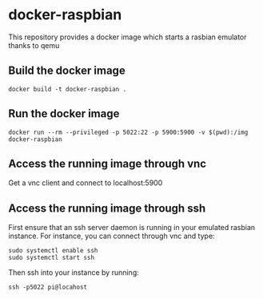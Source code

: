 # docker-raspbian
This repository provides a docker image which starts a rasbian emulator thanks to qemu

## Build the docker image
 
```
docker build -t docker-raspbian .
```

## Run the docker image

```
docker run --rm --privileged -p 5022:22 -p 5900:5900 -v $(pwd):/img docker-raspbian
```

## Access the running image through vnc

Get a vnc client and connect to localhost:5900

## Access the running image through ssh

First ensure that an ssh server daemon is running in your emulated rasbian instance.
For instance, you can connect through vnc and type:

```
sudo systemctl enable ssh
sudo systemctl start ssh
```

Then ssh into your instance by running:

```
ssh -p5022 pi@locahost
```
